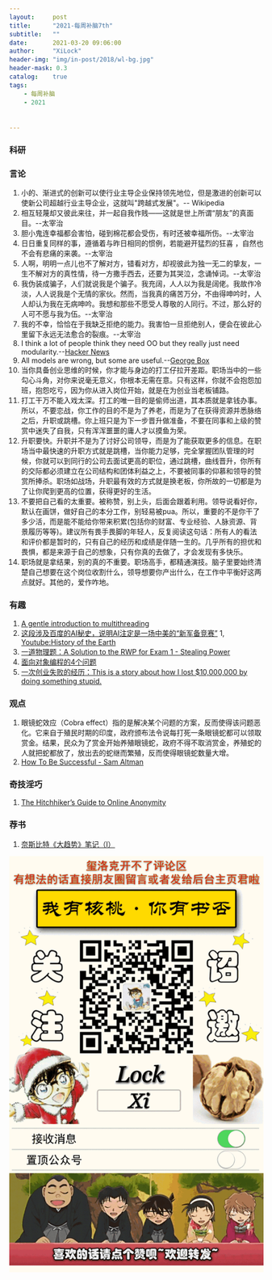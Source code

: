 ```yaml
---
layout:     post
title:      "2021-每周补脑7th"
subtitle:   ""
date:       2021-03-20 09:06:00
author:     "XiLock"
header-img: "img/in-post/2018/wl-bg.jpg"
header-mask: 0.3
catalog:    true
tags:
    - 每周补脑
    - 2021


---
```


### 科研

### 言论
1. 小的、渐进式的创新可以使行业主导企业保持领先地位，但是激进的创新可以使新公司超越行业主导企业，这就叫"跨越式发展"。-- Wikipedia
1. 相互轻蔑却又彼此来往，并一起自我作贱——这就是世上所谓“朋友”的真面目。--太宰治
1. 胆小鬼连幸福都会害怕，碰到棉花都会受伤，有时还被幸福所伤。--太宰治
1. 日日重复同样的事，遵循着与昨日相同的惯例，若能避开猛烈的狂喜 ，自然也不会有悲痛的来袭。--太宰治
1. 人啊，明明一点儿也不了解对方，错看对方，却视彼此为独一无二的挚友，一生不解对方的真性情，待一方撒手西去，还要为其哭泣，念诵悼词。--太宰治
1. 我伪装成骗子，人们就说我是个骗子。我充阔，人人以为我是阔佬。我故作冷淡，人人说我是个无情的家伙。然而，当我真的痛苦万分，不由得呻吟时，人人却认为我在无病呻吟。我想和那些不愿受人尊敬的人同行。不过，那么好的人可不愿与我为伍。--太宰治
1. 我的不幸，恰恰在于我缺乏拒绝的能力。我害怕一旦拒绝别人，便会在彼此心里留下永远无法愈合的裂痕。--太宰治
1. I think a lot of people think they need OO but they really just need modularity.--[Hacker News](https://news.ycombinator.com/item?id=26588045)
1. All models are wrong, but some are useful.--[George Box](https://en.wikipedia.org/wiki/All_models_are_wrong)
1. 当你具备创业思维的时候，你才能与身边的打工仔拉开差距。职场当中的一些勾心斗角，对你来说毫无意义，你根本无需在意。只有这样，你就不会抱怨加班，抱怨吃亏，因为你从进入岗位开始，就是在为创业当老板铺路。
1. 打工干万不能入戏太深。打工的唯一目的是偷师出道，其本质就是拿钱办事。所以，不要恋战，你工作的目的不是为了养老，而是为了在获得资源并悉脉络之后，升职或跳槽。你上班只是为下一步晋升做准备，不要在同事和上级的赞赏中迷失了自我，只有浑浑噩噩的庸人才以摸鱼为荣。
1. 升职要快。升职并不是为了讨好公司领导，而是为了能获取更多的信息。在职场当中最快速的升职方式就是跳槽，当你能力足够，完全掌握团队管理的时候，你就可以到同行的公司去面试更高的职位，通过跳槽，曲线晋升，你所有的交际都必须建立在公司结构和团体利益之上，不要被同事的仰慕和领导的赞赏所捧杀。职场如战场，升职最有效的方式就是换老板，你所故的一切都是为了让你爬到更高的位置，获得更好的生活。
1. 不要把自己看的太重要。被称赞，别上头，后面会跟着利用。领导说看好你，默认在画饼，做好自己的本分工作，别轻易被pua。所以，重要的不是你干了多少活，而是能不能给你带来积累(包括你的财富、专业经验、人脉资源、背景履历等等)。建议所有畏手畏脚的年轻人，反复阅读这句话：所有人的看法和评价都是暂时的，只有自己的经历和成绩是伴随一生的。几乎所有的担优和畏惧，都是来源于自己的想象，只有你真的去做了，才会发现有多快乐。
1. 职场就是拿结果，别的真的不重要。职场高手，都精通演技。脑子里要始终清楚自己想要在这个岗位收割什么，领导想要你产出什么，在工作中平衡好这两点就好。其他的，爱作咋地。

### 有趣
1. [A gentle introduction to multithreading](https://www.internalpointers.com/post/gentle-introduction-multithreading)
1. [这段涉及百度的AI秘史，说明AI注定是一场中美的“新军备竞赛”](https://posts.careerengine.us/p/605412f82e61cf72e86dc02c)
1, [Youtube:History of the Earth](https://www.youtube.com/channel/UC_aOteuWIY8ITg7DQQspG1g/videos)
1. [一道物理题：A Solution to the RWP for Exam 1 - Stealing Power](https://users.physics.unc.edu/~deardorf/phys25/rwp/exam1rwpsolution.html)
1. [面向对象编程的4个问题](http://harmful.cat-v.org/software/OO_programming/why_oo_sucks)
1. [一次创业失败的经历：This is a story about how I lost $10,000,000 by doing something stupid.](https://threadreaderapp.com/thread/1376985869542887425.html)

### 观点
1. 眼镜蛇效应（Cobra effect）指的是解决某个问题的方案，反而使得该问题恶化。它来自于殖民时期的印度，政府颁布法令说每打死一条眼镜蛇都可以领取赏金。结果，民众为了赏金开始养殖眼镜蛇，政府不得不取消赏金，养殖蛇的人就把蛇都放了，放出去的蛇继而繁殖，反而使得眼镜蛇数量大增。
1. [How To Be Successful - Sam Altman](https://blog.samaltman.com/how-to-be-successful)

### 奇技淫巧
1. [The Hitchhiker’s Guide to Online Anonymity](https://anonymousplanet.org/guide.html)

### 荐书
1. [奈斯比特《大趋势》笔记（I）](http://www.ruanyifeng.com/blog/2007/03/megatrends_by_john_naisbitt_part_i.html)

![](/img/wc-tail.GIF)
